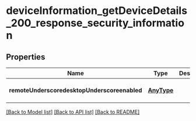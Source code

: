 # deviceInformation_getDeviceDetails_200_response_security_information

## Properties
Name | Type | Description | Notes
------------ | ------------- | ------------- | -------------
**remoteUnderscoredesktopUnderscoreenabled** | [**AnyType**](.md) |  | [optional] [default to null]

[[Back to Model list]](../README.md#documentation-for-models) [[Back to API list]](../README.md#documentation-for-api-endpoints) [[Back to README]](../README.md)


